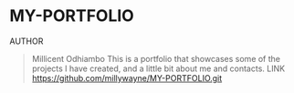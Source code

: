 # MY-PORTFOLIO
AUTHOR
 >Millicent Odhiambo
     This is  a portfolio that showcases some of the projects I have created, and a little bit about me and contacts.
>LINK
<a>https://github.com/millywayne/MY-PORTFOLIO.git</a>